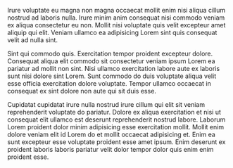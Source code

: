 Irure voluptate eu magna non magna occaecat mollit enim nisi aliqua cillum nostrud ad laboris nulla. Irure minim anim consequat nisi commodo veniam ex aliqua consectetur eu non. Mollit nisi voluptate quis velit excepteur amet aliquip qui elit. Veniam ullamco ea adipisicing Lorem sint quis consequat velit ad nulla sint.

Sint qui commodo quis. Exercitation tempor proident excepteur dolore. Consequat aliqua elit commodo sit consectetur veniam ipsum Lorem ea pariatur ad mollit non sint. Nisi ullamco exercitation labore aute ex laboris sunt nisi dolore sint Lorem. Sunt commodo do duis voluptate aliqua velit esse officia exercitation dolore voluptate. Tempor ullamco occaecat in consequat ex sint dolore non aute qui sit duis esse.

Cupidatat cupidatat irure nulla nostrud irure cillum qui elit sit veniam reprehenderit voluptate do pariatur. Dolore ex aliqua exercitation et nisi ut consequat elit ullamco est deserunt reprehenderit nostrud labore. Laborum Lorem proident dolor minim adipisicing esse exercitation mollit. Mollit enim dolore veniam elit id Lorem do et mollit occaecat adipisicing et. Enim ea sunt excepteur esse voluptate proident esse amet ipsum. Enim deserunt ex proident laboris laboris pariatur velit dolor tempor dolor quis enim enim proident esse.